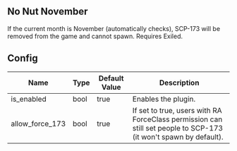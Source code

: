 ## No Nut November
If the current month is November (automatically checks), SCP-173 will be removed from the game and cannot spawn. Requires Exiled.

## Config
| Name            | Type | Default Value | Description                                                                                                       |
|-----------------|------|---------------|-------------------------------------------------------------------------------------------------------------------|
| is_enabled      | bool | true          | Enables the plugin.                                                                                               |
| allow_force_173 | bool | true          | If set to true, users with RA ForceClass permission can still set people to SCP-173 (it won't spawn by default).  |